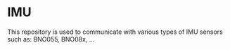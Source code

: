# IMU
This repository is used to communicate with various types of IMU sensors such as: BNO055, BNO08x, ...
